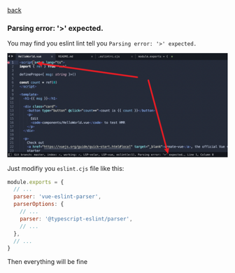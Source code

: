 [back](../../README.md)

### Parsing error: '>' expected.

You may find you eslint lint tell you `Parsing error: '>' expected.`

![eslint-error](./eslint-error.png)

Just modifiy you `eslint.cjs` file like this:

```javascript
module.exports = {
  // ...
  parser: 'vue-eslint-parser',
  parserOptions: {
    // ...
    parser: '@typescript-eslint/parser',
    // ...
  },
  // ...
}
```

Then everything will be fine
